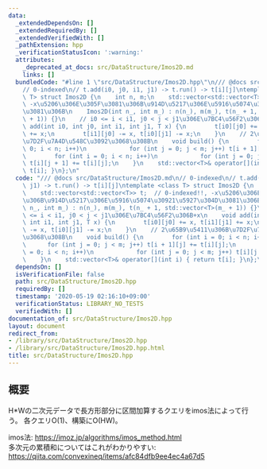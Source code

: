 ```yaml
---
data:
  _extendedDependsOn: []
  _extendedRequiredBy: []
  _extendedVerifiedWith: []
  _pathExtension: hpp
  _verificationStatusIcon: ':warning:'
  attributes:
    _deprecated_at_docs: src/DataStructure/Imos2D.md
    links: []
  bundledCode: "#line 1 \"src/DataStructure/Imos2D.hpp\"\n/// @docs src/DataStructure/Imos2D.md\n\
    // 0-indexed\n// t.add(i0, j0, i1, j1) -> t.run() -> t[i][j]\ntemplate <class\
    \ T> struct Imos2D {\n    int n, m;\n    std::vector<std::vector<T>> t;  // 0-indexed!!,\
    \ -x\u5206\u306E\u305F\u3081\u306B\u914D\u5217\u306E\u5916\u5074\u30921\u5927\u304D\
    \u3081\u306B\n    Imos2D(int n_, int m_) : n(n_), m(m_), t(n_ + 1, std::vector<T>(m_\
    \ + 1)) {}\n    // i0 <= i < i1, j0 < j < j1\u306E\u7BC4\u56F2\u306B+x\n    void\
    \ add(int i0, int j0, int i1, int j1, T x) {\n        t[i0][j0] += x, t[i1][j1]\
    \ += x;\n        t[i1][j0] -= x, t[i0][j1] -= x;\n    }\n    // 2\u65B9\u5411\u306B\
    \u7D2F\u7A4D\u548C\u3092\u3068\u308B\n    void build() {\n        for (int i =\
    \ 0; i < n; i++)\n            for (int j = 0; j < m; j++) t[i + 1][j] += t[i][j];\n\
    \        for (int i = 0; i < n; i++)\n            for (int j = 0; j < m; j++)\
    \ t[i][j + 1] += t[i][j];\n    }\n    std::vector<T>& operator[](int i) { return\
    \ t[i]; }\n};\n"
  code: "/// @docs src/DataStructure/Imos2D.md\n// 0-indexed\n// t.add(i0, j0, i1,\
    \ j1) -> t.run() -> t[i][j]\ntemplate <class T> struct Imos2D {\n    int n, m;\n\
    \    std::vector<std::vector<T>> t;  // 0-indexed!!, -x\u5206\u306E\u305F\u3081\
    \u306B\u914D\u5217\u306E\u5916\u5074\u30921\u5927\u304D\u3081\u306B\n    Imos2D(int\
    \ n_, int m_) : n(n_), m(m_), t(n_ + 1, std::vector<T>(m_ + 1)) {}\n    // i0\
    \ <= i < i1, j0 < j < j1\u306E\u7BC4\u56F2\u306B+x\n    void add(int i0, int j0,\
    \ int i1, int j1, T x) {\n        t[i0][j0] += x, t[i1][j1] += x;\n        t[i1][j0]\
    \ -= x, t[i0][j1] -= x;\n    }\n    // 2\u65B9\u5411\u306B\u7D2F\u7A4D\u548C\u3092\
    \u3068\u308B\n    void build() {\n        for (int i = 0; i < n; i++)\n      \
    \      for (int j = 0; j < m; j++) t[i + 1][j] += t[i][j];\n        for (int i\
    \ = 0; i < n; i++)\n            for (int j = 0; j < m; j++) t[i][j + 1] += t[i][j];\n\
    \    }\n    std::vector<T>& operator[](int i) { return t[i]; }\n};\n"
  dependsOn: []
  isVerificationFile: false
  path: src/DataStructure/Imos2D.hpp
  requiredBy: []
  timestamp: '2020-05-19 02:16:10+09:00'
  verificationStatus: LIBRARY_NO_TESTS
  verifiedWith: []
documentation_of: src/DataStructure/Imos2D.hpp
layout: document
redirect_from:
- /library/src/DataStructure/Imos2D.hpp
- /library/src/DataStructure/Imos2D.hpp.html
title: src/DataStructure/Imos2D.hpp
---
```

## 概要
H*Wの二次元データで長方形部分に区間加算するクエリをimos法によって行う。
各クエリO(1)、構築にO(HW)。

imos法: https://imoz.jp/algorithms/imos_method.html
<br/>
多次元の累積和についてはこれがわかりやすい: https://qiita.com/convexineq/items/afc84dfb9ee4ec4a67d5
